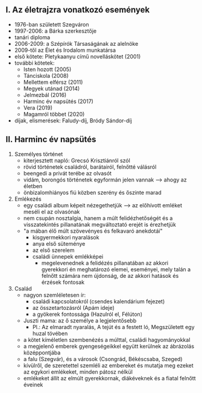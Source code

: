 ## I. Az életrajzra vonatkozó események
- 1976-ban született Szegváron
- 1997-2006: a Bárka szerkesztője
- tanári diploma
- 2006-2009: a Szépírók Társaságának az alelnöke
- 2009-től az Élet és Irodalom munkatársa
- első kötete: Pletykaanyu című novelláskötet (2001)
- további kötetek:
	- Isten hozott (2005)
	- Tánciskola (2008)
	- Mellettem elférsz (2011)
	- Megyek utánad (2014)
	- Jelmezbál (2016)
	- Harminc év napsütés (2017)
	- Vera (2019)
	- Magamról többet (2020)
- díjak, elismerések: Faludy-díj, Bródy Sándor-díj
## II. Harminc év napsütés
1. Személyes történet
	- kiterjesztett napló: Grecsó Krisztiánról szól
	- rövid történetek családról, barátairól, felnőtté válásról
	- beengedi a privát terébe az olvasót
	- vidám, borongós történetek egyformán jelen vannak --> ahogy az életben
	- önbizalomhiányos fiú közben szerény és őszinte marad
2. Emlékezés
	- egy családi album képeit nézegethetjük --> az előhívott emléket meséli el az olvasónak
	- nem csupán nosztalgia, hanem a múlt felidézhetőségét és a visszatekintés pillanatának megváltoztató erejét is érezhetjük
	- "a mában élő múlt szövevényes és felkavaró anekdotái"
		- kisgyermekkori nyaralások
		- anya első süteménye
		- az első szerelem
		- családi ünnepek emlékképei
			- megelevenednek a felidézés pillanatában az akkori gyerekkori én meghatározó elemei, eseményei, mely talán a felnőtt számára nem újdonság, de az akkori hatások és érzések fontosak
3. Család
	- nagyon szemléletesen ír:
		- családi kapcsolatokról (csendes kalendárium fejezet)
		- az összetartozásról (Apám ideje)
		- a gyökerek fontossága (Hazulról el, Félúton)
	- Juszti mama: az ő személye a legjelentősebb
		- Pl.: Az elmaradt nyaralás, A tejút és a festett ló, Megszületett egy huzal tövében
	- a kötet kíméletlen szembenézés a múlttal, családi hagyományokkal
	- a megjelenő emberek gyengeségeikkel együtt kerülnek az ábrázolás középpontjába
	- a falu (Szegvár), és a városok (Csongrád, Békéscsaba, Szeged)
	- kívülről, de szeretettel szemléli az embereket és mutatja meg ezeket az egykori emlékeket, minden pátosz nélkül
	- emlékeket állít az elmúlt gyerekkornak, diákéveknek és a fiatal felnőtt éveinek